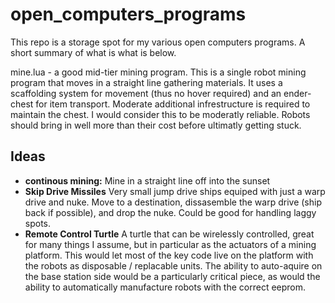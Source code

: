 # open_computers_programs

This repo is a storage spot for my various open computers programs. A short
summary of what is what is below. 

mine.lua - a good mid-tier mining program. This is a single robot mining 
           program that moves in a straight line gathering materials. It
           uses a scaffolding system for movement (thus no hover required)
           and an ender-chest for item transport. Moderate additional 
           infrestructure is required to maintain the chest. 
           I would consider this to be moderatly reliable. Robots should
           bring in well more than their cost before ultimatly getting
           stuck. 
## Ideas
- **continous mining:** Mine in a straight line off into the sunset
- **Skip Drive Missiles** Very small jump drive ships equiped with just a warp drive and nuke. Move to a destination, dissasemble the warp drive (ship back if possible), and drop the nuke. Could be good for handling laggy spots.
- **Remote Control Turtle** A turtle that can be wirelessly controlled, great for many things I assume, but in particular as the actuators of a mining platform. This would let most of the key code live on the platform with the robots as disposable / replacable units. The ability to auto-aquire on the base station side would be a particularly critical piece, as would the ability to automatically manufacture robots with the correct eeprom. 
